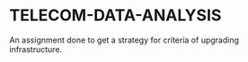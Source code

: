 # TELECOM-DATA-ANALYSIS
An assignment done to get a strategy for criteria of upgrading infrastructure.
